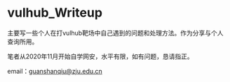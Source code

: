 # vulhub_Writeup
主要写一些个人在打vulhub靶场中自己遇到的问题和处理方法。作为分享与个人查询所用。

笔者从2020年11月开始自学网安，水平有限，如有问题，恳请指正。



email：guanshanqiu@zju.edu.cn